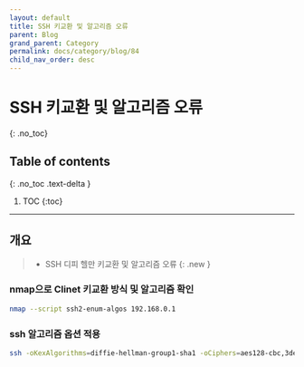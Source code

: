```yaml
---
layout: default
title: SSH 키교환 및 알고리즘 오류
parent: Blog
grand_parent: Category
permalink: docs/category/blog/84
child_nav_order: desc
---
```

# SSH 키교환 및 알고리즘 오류
{: .no_toc}

## Table of contents
{: .no_toc .text-delta }

1. TOC
{:toc}

---
## 개요

> - SSH 디피 헬만 키교환 및 알고리즘 오류
{: .new }

### nmap으로 Clinet 키교환 방식 및 알고리즘 확인

```bash
nmap --script ssh2-enum-algos 192.168.0.1
```

### ssh 알고리즘 옵션 적용

```bash
ssh -oKexAlgorithms=diffie-hellman-group1-sha1 -oCiphers=aes128-cbc,3des-cbc,aes192-cbc,aes256-cbc root@192.168.0.1
```




